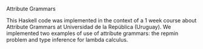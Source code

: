 Attribute Grammars

This Haskell code was implemented in the context of a 1 week course
about Attribute Grammars at Universidad de la República (Uruguay). We
implemented two examples of use of attribute grammars: the repmin
problem and type inference for lambda calculus.
